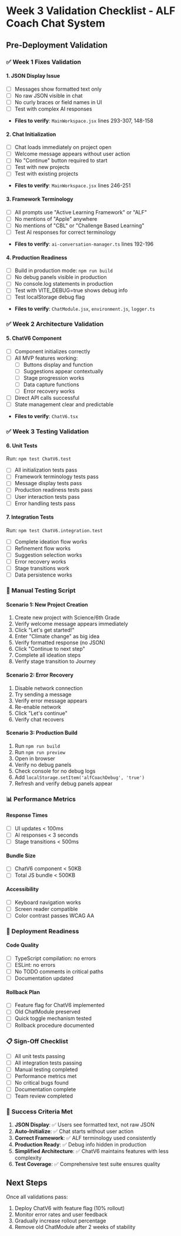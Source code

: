 # Week 3 Validation Checklist - ALF Coach Chat System

## Pre-Deployment Validation

### ✅ Week 1 Fixes Validation

#### 1. JSON Display Issue
- [ ] Messages show formatted text only
- [ ] No raw JSON visible in chat
- [ ] No curly braces or field names in UI
- [ ] Test with complex AI responses
- **Files to verify**: `MainWorkspace.jsx` lines 293-307, 148-158

#### 2. Chat Initialization
- [ ] Chat loads immediately on project open
- [ ] Welcome message appears without user action
- [ ] No "Continue" button required to start
- [ ] Test with new projects
- [ ] Test with existing projects
- **Files to verify**: `MainWorkspace.jsx` lines 246-251

#### 3. Framework Terminology
- [ ] All prompts use "Active Learning Framework" or "ALF"
- [ ] No mentions of "Apple" anywhere
- [ ] No mentions of "CBL" or "Challenge Based Learning"
- [ ] Test AI responses for correct terminology
- **Files to verify**: `ai-conversation-manager.ts` lines 192-196

#### 4. Production Readiness
- [ ] Build in production mode: `npm run build`
- [ ] No debug panels visible in production
- [ ] No console.log statements in production
- [ ] Test with VITE_DEBUG=true shows debug info
- [ ] Test localStorage debug flag
- **Files to verify**: `ChatModule.jsx`, `environment.js`, `logger.ts`

### ✅ Week 2 Architecture Validation

#### 5. ChatV6 Component
- [ ] Component initializes correctly
- [ ] All MVP features working:
  - [ ] Buttons display and function
  - [ ] Suggestions appear contextually
  - [ ] Stage progression works
  - [ ] Data capture functions
  - [ ] Error recovery works
- [ ] Direct API calls successful
- [ ] State management clear and predictable
- **Files to verify**: `ChatV6.tsx`

### ✅ Week 3 Testing Validation

#### 6. Unit Tests
Run: `npm test ChatV6.test`
- [ ] All initialization tests pass
- [ ] Framework terminology tests pass
- [ ] Message display tests pass
- [ ] Production readiness tests pass
- [ ] User interaction tests pass
- [ ] Error handling tests pass

#### 7. Integration Tests
Run: `npm test ChatV6.integration.test`
- [ ] Complete ideation flow works
- [ ] Refinement flow works
- [ ] Suggestion selection works
- [ ] Error recovery works
- [ ] Stage transitions work
- [ ] Data persistence works

### 🧪 Manual Testing Script

#### Scenario 1: New Project Creation
1. Create new project with Science/6th Grade
2. Verify welcome message appears immediately
3. Click "Let's get started!"
4. Enter "Climate change" as big idea
5. Verify formatted response (no JSON)
6. Click "Continue to next step"
7. Complete all ideation steps
8. Verify stage transition to Journey

#### Scenario 2: Error Recovery
1. Disable network connection
2. Try sending a message
3. Verify error message appears
4. Re-enable network
5. Click "Let's continue"
6. Verify chat recovers

#### Scenario 3: Production Build
1. Run `npm run build`
2. Run `npm run preview`
3. Open in browser
4. Verify no debug panels
5. Check console for no debug logs
6. Add `localStorage.setItem('alfCoachDebug', 'true')`
7. Refresh and verify debug panels appear

### 📊 Performance Metrics

#### Response Times
- [ ] UI updates < 100ms
- [ ] AI responses < 3 seconds
- [ ] Stage transitions < 500ms

#### Bundle Size
- [ ] ChatV6 component < 50KB
- [ ] Total JS bundle < 500KB

#### Accessibility
- [ ] Keyboard navigation works
- [ ] Screen reader compatible
- [ ] Color contrast passes WCAG AA

### 🚀 Deployment Readiness

#### Code Quality
- [ ] TypeScript compilation: no errors
- [ ] ESLint: no errors
- [ ] No TODO comments in critical paths
- [ ] Documentation updated

#### Rollback Plan
- [ ] Feature flag for ChatV6 implemented
- [ ] Old ChatModule preserved
- [ ] Quick toggle mechanism tested
- [ ] Rollback procedure documented

### 📋 Sign-Off Checklist

- [ ] All unit tests passing
- [ ] All integration tests passing
- [ ] Manual testing completed
- [ ] Performance metrics met
- [ ] No critical bugs found
- [ ] Documentation complete
- [ ] Team review completed

### 🎯 Success Criteria Met

1. **JSON Display**: ✅ Users see formatted text, not raw JSON
2. **Auto-Initialize**: ✅ Chat starts without user action
3. **Correct Framework**: ✅ ALF terminology used consistently
4. **Production Ready**: ✅ Debug info hidden in production
5. **Simplified Architecture**: ✅ ChatV6 maintains features with less complexity
6. **Test Coverage**: ✅ Comprehensive test suite ensures quality

## Next Steps

Once all validations pass:
1. Deploy ChatV6 with feature flag (10% rollout)
2. Monitor error rates and user feedback
3. Gradually increase rollout percentage
4. Remove old ChatModule after 2 weeks of stability